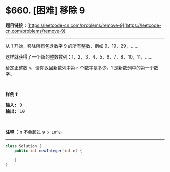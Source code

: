 # $660. [困难] 移除 9

**题目链接：**[https://leetcode-cn.com/problems/remove-9](https://leetcode-cn.com/problems/remove-9)

---

<div class="content__1Y2H">
 <div class="notranslate">
  <p>从 1 开始，移除所有包含数字 9 的所有整数，例如 9，19，29，……</p> 
  <p>这样就获得了一个新的整数数列：1，2，3，4，5，6，7，8，10，11，……</p> 
  <p>给定正整数 <code>n</code>，请你返回新数列中第 <code>n</code> 个数字是多少。1 是新数列中的第一个数字。</p> 
  <p>&nbsp;</p> 
  <p><strong>样例 1:</strong></p> 
  <pre class="language-text"><strong>输入:</strong> 9
<strong>输出:</strong> 10
</pre> 
  <p>&nbsp;</p> 
  <p><strong>注释 ：</strong>n&nbsp;不会超过&nbsp;<code>9 x 10^8</code>。</p> 
 </div>
</div>

---

```java
class Solution {
    public int newInteger(int n) {
        
    }
}
```
